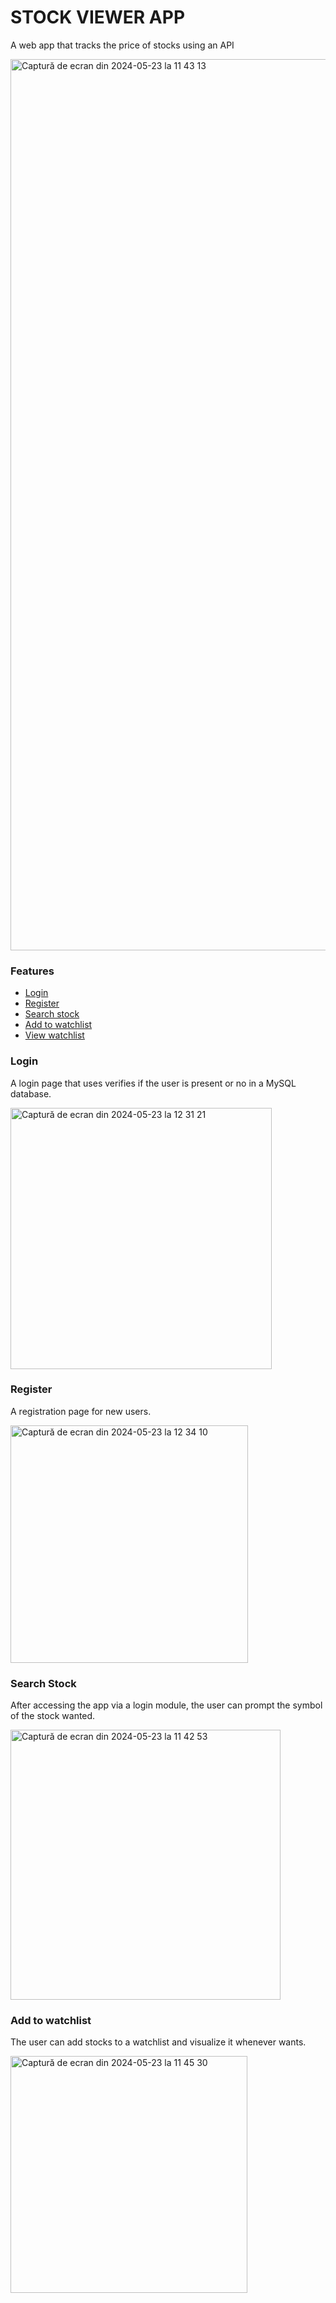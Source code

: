 # STOCK VIEWER APP
A web app that tracks the price of stocks using an API

<img width="1426" alt="Captură de ecran din 2024-05-23 la 11 43 13" src="https://github.com/cipri7/Stock-Viewer-WebApp/assets/102433321/52c200b3-1e2d-4f25-a568-5117b65879c9">

### Features
- [Login](#login)
- [Register](#register)
- [Search stock](#search-stock)
- [Add to watchlist](#add-to-watchlist)
- [View watchlist](#view-watchlist)


### Login
A login page that uses verifies if the user is present or no in a MySQL database.

<img width="418" alt="Captură de ecran din 2024-05-23 la 12 31 21" src="https://github.com/cipri7/Stock-Viewer-WebApp/assets/102433321/f08aee2c-aeb6-423f-83d9-23d96054ba47">


### Register
A registration page for new users.

<img width="380" alt="Captură de ecran din 2024-05-23 la 12 34 10" src="https://github.com/cipri7/Stock-Viewer-WebApp/assets/102433321/19c9482c-6b26-437d-9a37-c7589aec1d80">


### Search Stock
After accessing the app via a login module, the user can prompt the symbol of the stock wanted.

<img width="432" alt="Captură de ecran din 2024-05-23 la 11 42 53" src="https://github.com/cipri7/Stock-Viewer-WebApp/assets/102433321/bcd96449-cbac-4a71-a441-0951ecf99bc5">


### Add to watchlist
The user can add stocks to a watchlist and visualize it whenever wants.

<img width="379" alt="Captură de ecran din 2024-05-23 la 11 45 30" src="https://github.com/cipri7/Stock-Viewer-WebApp/assets/102433321/d025ab56-453c-4f91-929c-34fefe606b62">


